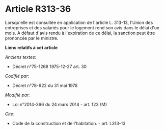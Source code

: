 # Article R313-36

Lorsqu'elle est consultée en application de l'article L. 313-13, l'Union des entreprises et des salariés pour le logement
rend son avis dans le délai d'un mois. A défaut d'avis rendu à l'expiration de ce délai, la sanction peut être prononcée par
le ministre.

**Liens relatifs à cet article**

_Anciens textes_:

  - Décret n°75-1269 1975-12-27 art. 30

_Codifié par_:

  - Décret n°78-622 du 31 mai 1978

_Modifié par_:

  - Loi n°2014-366 du 24 mars 2014 - art. 123 (M)

_Cite_:

  - Code de la construction et de l'habitation. - art. L313-13
